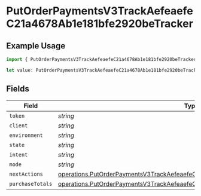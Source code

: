 # PutOrderPaymentsV3TrackAefeaefeC21a4678Ab1e181bfe2920beTracker

## Example Usage

```typescript
import { PutOrderPaymentsV3TrackAefeaefeC21a4678Ab1e181bfe2920beTracker } from "@dhaba/safepay-ts/models/operations";

let value: PutOrderPaymentsV3TrackAefeaefeC21a4678Ab1e181bfe2920beTracker = {};
```

## Fields

| Field                                                                                                                                                                                | Type                                                                                                                                                                                 | Required                                                                                                                                                                             | Description                                                                                                                                                                          |
| ------------------------------------------------------------------------------------------------------------------------------------------------------------------------------------ | ------------------------------------------------------------------------------------------------------------------------------------------------------------------------------------ | ------------------------------------------------------------------------------------------------------------------------------------------------------------------------------------ | ------------------------------------------------------------------------------------------------------------------------------------------------------------------------------------ |
| `token`                                                                                                                                                                              | *string*                                                                                                                                                                             | :heavy_minus_sign:                                                                                                                                                                   | N/A                                                                                                                                                                                  |
| `client`                                                                                                                                                                             | *string*                                                                                                                                                                             | :heavy_minus_sign:                                                                                                                                                                   | N/A                                                                                                                                                                                  |
| `environment`                                                                                                                                                                        | *string*                                                                                                                                                                             | :heavy_minus_sign:                                                                                                                                                                   | N/A                                                                                                                                                                                  |
| `state`                                                                                                                                                                              | *string*                                                                                                                                                                             | :heavy_minus_sign:                                                                                                                                                                   | N/A                                                                                                                                                                                  |
| `intent`                                                                                                                                                                             | *string*                                                                                                                                                                             | :heavy_minus_sign:                                                                                                                                                                   | N/A                                                                                                                                                                                  |
| `mode`                                                                                                                                                                               | *string*                                                                                                                                                                             | :heavy_minus_sign:                                                                                                                                                                   | N/A                                                                                                                                                                                  |
| `nextActions`                                                                                                                                                                        | [operations.PutOrderPaymentsV3TrackAefeaefeC21a4678Ab1e181bfe2920beNextActions](../../models/operations/putorderpaymentsv3trackaefeaefec21a4678ab1e181bfe2920benextactions.md)       | :heavy_minus_sign:                                                                                                                                                                   | N/A                                                                                                                                                                                  |
| `purchaseTotals`                                                                                                                                                                     | [operations.PutOrderPaymentsV3TrackAefeaefeC21a4678Ab1e181bfe2920bePurchaseTotals](../../models/operations/putorderpaymentsv3trackaefeaefec21a4678ab1e181bfe2920bepurchasetotals.md) | :heavy_minus_sign:                                                                                                                                                                   | N/A                                                                                                                                                                                  |